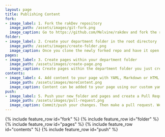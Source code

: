 ```yaml
---
layout: page
title: Publishing Content
fork:
- image_label: 1. Fork the rakDev repository
  image_path: /assets/images/git-fork.png
  image_caption: Go to https://github.com/Melvine/rakdev and fork the repository.
folder:
- image_label: 2. Create your department folder in the root directory
  image_path: /assets/images/create-folder.png
  image_caption: Once you clone the newly forked repo and have it open in your IDE/Text Editor create a new folder with your department or company name in the root directory.
pages:
- image_label: 3. Create pages within your department folder 
  image_path: /assets/images/create-page.png
  image_caption: Create pages within the department folder you just created. Any pages within this folder will automatically populate of your department page sidemenu.
contents:
- image_label: 4. Add content to your page with YAML, Markdown or HTML
  image_path: /assets/images/moreContent.png
  image_caption: Content can be added to your page using our custom yaml key/value pairs, markdown or HTML. You can also use a combination of the three if you prefer!
push:
- image_label: 5. Push your new folder and pages and create a Pull Request 
  image_path: /assets/images/pull-request.png
  image_caption: Commit/push your changes. Then make a pull request. We will review the changes you've made and then merge them. The changes you made should be automatically deployed shortly after.
---
```

{% include feature_row id="fork" %}
{% include feature_row id="folder" %}
{% include feature_row id="pages" %}
{% include feature_row id="contents" %}
{% include feature_row id="push" %}

